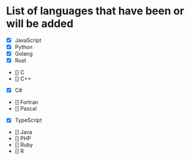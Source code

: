 # List of languages ​​that have been or will be added

- [x] JavaScript
- [x] Python
- [x] Golang
- [x] Rust
- [] C
- [] C++
- [x] C#
- [] Fortran
- [] Pascal
- [x] TypeScript
- [] Java
- [] PHP
- [] Ruby
- [] R
